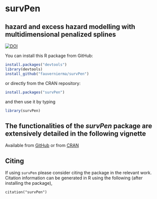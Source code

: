 # survPen
## hazard and excess hazard modelling with multidimensional penalized splines
[![DOI](https://zenodo.org/badge/181266005.svg)](https://zenodo.org/badge/latestdoi/181266005)

You can install this R package from GitHub:

```r
install.packages("devtools")
library(devtools)
install_github("fauvernierma/survPen")
```

or directly from the CRAN repository:

```r
install.packages("survPen")
```

and then use it by typing

```r
library(survPen)
```

## The functionalities of the *survPen* package are extensively detailed in the following vignette
Available from
[GitHub](https://htmlpreview.github.io/?https://github.com/fauvernierma/survPen/blob/master/inst/doc/survival_analysis_with_survPen.html)
or from [CRAN](https://cran.r-project.org/web/packages/survPen/vignettes/survival_analysis_with_survPen.html)


## Citing 

If using `survPen` please consider citing the package in the relevant work. Citation information can be generated in R using the following (after installing the package),

```{r}
citation("survPen")
```

